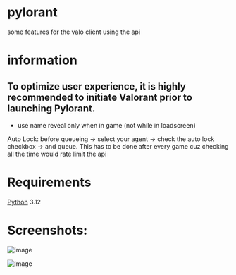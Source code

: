 # pylorant
some features for the valo client using the api

# information
  ## To optimize user experience, it is highly recommended to initiate Valorant prior to launching Pylorant.

  - use name reveal only when in game (not while in loadscreen)

  Auto Lock: before queueing -> select your agent -> check the auto lock checkbox -> and queue.
            This has to be done after every game cuz checking all the time would rate limit the api

# Requirements
  [Python](https://www.python.org/downloads/) 3.12

# Screenshots:
  ![image](https://github.com/leopardbyte/pylorant/assets/164386226/b56c62c8-cbb5-4856-aafd-d593c012d70d)

  ![image](https://github.com/leopardbyte/pylorant/assets/164386226/bc8922a5-2e6f-484a-b6ec-0f824fbfae1f)


  

